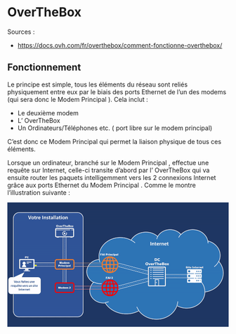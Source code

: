 # OverTheBox

Sources :
- https://docs.ovh.com/fr/overthebox/comment-fonctionne-overthebox/

## Fonctionnement

Le principe est simple, tous les éléments du réseau sont reliés physiquement entre eux par le biais des ports Ethernet de l’un des modems (qui sera donc le Modem Principal ). Cela inclut :

* Le deuxième modem
* L’ OverTheBox
* Un Ordinateurs/Téléphones etc. ( port libre sur le modem principal)

C’est donc ce Modem Principal qui permet la liaison physique de tous ces éléments.

Lorsque un ordinateur, branché sur le Modem Principal , effectue une requête sur Internet, celle-ci transite d’abord par l’ OverTheBox qui va ensuite router les paquets intelligemment vers les 2 connexions Internet grâce aux ports Ethernet du Modem Principal . Comme le montre l’illustration suivante :

![Fonctionnement](doc/overthebox/fonctionnement.gif "Fonctionnement")
